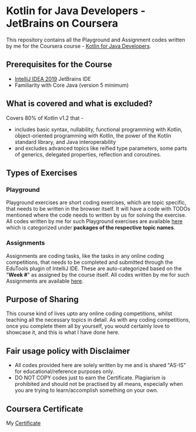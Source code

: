 # Kotlin for Java Developers - JetBrains on Coursera

This repository contains all the Playground and Assignment codes written by me for the Coursera course - [Kotlin for Java Developers](https://www.coursera.org/learn/kotlin-for-java-developers).

## Prerequisites for the Course

* [IntelliJ IDEA 2019](https://www.jetbrains.com/idea/) JetBrains IDE
* Familiarity with Core Java (version 5 minimum)

## What is covered and what is excluded?

Covers 80% of Kotlin v1.2 that -
* includes basic syntax, nullability, functional programming with Kotlin, object-oriented programming with Kotlin, the power of the Kotlin standard library, and Java interoperability
* and excludes advanced topics like reified type parameters, some parts of generics, delegated properties, reflection and coroutines. 

## Types of Exercises

### Playground

Playground exercises are short coding exercises, which are topic specific, that needs to be written in the browser itself. It will have a code with TODOs mentioned where the code needs to written by us for solving the exercise. All codes written by me for such Playground exercises are available [here](https://github.com/kaushiknsanji/Kotlin-for-Java-Devs_Solutions/tree/master/Playground) which is categorized under **packages of the respective topic names**.

### Assignments

Assignments are coding tasks, like the tasks in any online coding competitions, that needs to be completed and submitted through the EduTools plugin of IntelliJ IDE. These are auto-categorized based on the "**Week #**" as assigned by the course itself. All codes written by me for such Assignments are available [here](https://github.com/kaushiknsanji/Kotlin-for-Java-Devs_Solutions/tree/master/Assignments).

## Purpose of Sharing 

This course kind of lives upto any online coding competitions, whilst teaching all the necessary topics in detail. As with any coding competitions, once you complete them all by yourself, you would certainly love to showcase it, and this is what I have done here.

## Fair usage policy with Disclaimer 

* All codes provided here are solely written by me and is shared "AS-IS" for educational/reference purposes only.
* DO NOT COPY codes just to earn the Certificate. Plagiarism is prohibited and should not be practised by all means, especially when you are trying to learn/accomplish something on your own.

## Coursera Certificate

My [Certificate](https://www.coursera.org/account/accomplishments/verify/ZBALKAJ3NSN4)
